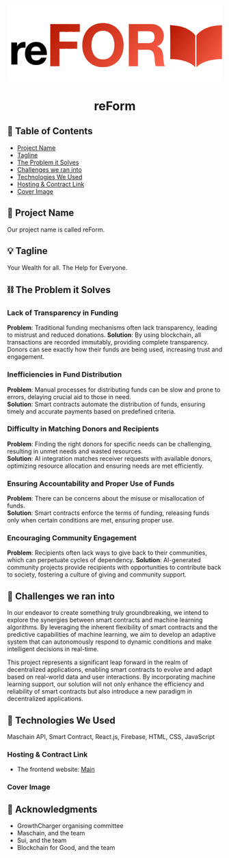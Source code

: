 <p align="center">
  <a href="" rel="noopener">
 <img src="./logo.png" alt="reForm"></a>
</p>
<h1 align="center">reForm</h1>


## 📝 Table of Contents

- [Project Name](#project_name)
- [Tagline](#tagline)
- [The Problem it Solves](#problem)
- [Challenges we ran into](#challenges)
- [Technologies We Used](#tech)
- [Hosting & Contract Link](#link)
- [Cover Image](cover_img)

## 🧐 Project Name <a id = "project_name"></a>

Our project name is called reForm.

## 💡 Tagline <a id = "tagline"></a>

Your Wealth for all. The Help for Everyone.

## ⛓️ The Problem it Solves <a id = "problem"></a>

### Lack of Transparency in Funding
**Problem**: Traditional funding mechanisms often lack transparency, leading to mistrust and reduced donations.
**Solution**: By using blockchain, all transactions are recorded immutably, providing complete transparency. Donors can see exactly how their funds are being used, increasing trust and engagement.

### Inefficiencies in Fund Distribution
**Problem**: Manual processes for distributing funds can be slow and prone to errors, delaying crucial aid to those in need.<br>
**Solution**: Smart contracts automate the distribution of funds, ensuring timely and accurate payments based on predefined criteria.

### Difficulty in Matching Donors and Recipients
**Problem**: Finding the right donors for specific needs can be challenging, resulting in unmet needs and wasted resources.<br>
**Solution**: AI integration matches receiver requests with available donors, optimizing resource allocation and ensuring needs are met efficiently.

### Ensuring Accountability and Proper Use of Funds
**Problem**: There can be concerns about the misuse or misallocation of funds.<br>
**Solution**: Smart contracts enforce the terms of funding, releasing funds only when certain conditions are met, ensuring proper use.

### Encouraging Community Engagement
**Problem**: Recipients often lack ways to give back to their communities, which can perpetuate cycles of dependency.
**Solution**: AI-generated community projects provide recipients with opportunities to contribute back to society, fostering a culture of giving and community support.


## 🚀 Challenges we ran into <a id = "challenges"></a>

In our endeavor to create something truly groundbreaking, we intend to explore the synergies between smart contracts and machine learning algorithms. By leveraging the inherent flexibility of smart contracts and the predictive capabilities of machine learning, we aim to develop an adaptive system that can autonomously respond to dynamic conditions and make intelligent decisions in real-time.

This project represents a significant leap forward in the realm of decentralized applications, enabling smart contracts to evolve and adapt based on real-world data and user interactions. By incorporating machine learning support, our solution will not only enhance the efficiency and reliability of smart contracts but also introduce a new paradigm in decentralized applications.

## 🏁 Technologies We Used <a id = "tech"></a>

Maschain API, Smart Contract, React.js, Firebase, HTML, CSS, JavaScript

### Hosting & Contract Link <a id = "link"></a>
- The frontend website: 
  [Main](https://healthme-funds.web.app)

### Cover Image <a id = "cover_img"></a>

## 🎉 Acknowledgments <a id = "acknowledgments"></a>
- GrowthCharger organising committee
- Maschain, and the team
- Sui, and the team
- Blockchain for Good, and the team